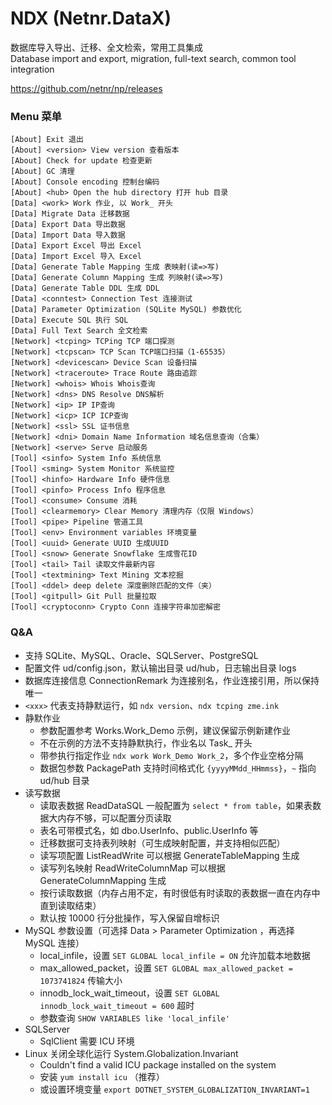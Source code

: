 # NDX (Netnr.DataX)
数据库导入导出、迁移、全文检索，常用工具集成  
Database import and export, migration, full-text search, common tool integration

https://github.com/netnr/np/releases

### Menu 菜单
```
[About] Exit 退出
[About] <version> View version 查看版本
[About] Check for update 检查更新
[About] GC 清理
[About] Console encoding 控制台编码
[About] <hub> Open the hub directory 打开 hub 目录
[Data] <work> Work 作业, 以 Work_ 开头
[Data] Migrate Data 迁移数据
[Data] Export Data 导出数据
[Data] Import Data 导入数据
[Data] Export Excel 导出 Excel
[Data] Import Excel 导入 Excel
[Data] Generate Table Mapping 生成 表映射(读=>写)
[Data] Generate Column Mapping 生成 列映射(读=>写)
[Data] Generate Table DDL 生成 DDL
[Data] <conntest> Connection Test 连接测试
[Data] Parameter Optimization (SQLite MySQL) 参数优化
[Data] Execute SQL 执行 SQL
[Data] Full Text Search 全文检索
[Network] <tcping> TCPing TCP 端口探测
[Network] <tcpscan> TCP Scan TCP端口扫描（1-65535）
[Network] <devicescan> Device Scan 设备扫描
[Network] <traceroute> Trace Route 路由追踪
[Network] <whois> Whois Whois查询
[Network] <dns> DNS Resolve DNS解析
[Network] <ip> IP IP查询
[Network] <icp> ICP ICP查询
[Network] <ssl> SSL 证书信息
[Network] <dni> Domain Name Information 域名信息查询（合集）
[Network] <serve> Serve 启动服务
[Tool] <sinfo> System Info 系统信息
[Tool] <sming> System Monitor 系统监控
[Tool] <hinfo> Hardware Info 硬件信息
[Tool] <pinfo> Process Info 程序信息
[Tool] <consume> Consume 消耗
[Tool] <clearmemory> Clear Memory 清理内存（仅限 Windows）
[Tool] <pipe> Pipeline 管道工具
[Tool] <env> Environment variables 环境变量
[Tool] <uuid> Generate UUID 生成UUID
[Tool] <snow> Generate Snowflake 生成雪花ID
[Tool] <tail> Tail 读取文件最新内容
[Tool] <textmining> Text Mining 文本挖掘
[Tool] <ddel> deep delete 深度删除匹配的文件（夹）
[Tool] <gitpull> Git Pull 批量拉取
[Tool] <cryptoconn> Crypto Conn 连接字符串加密解密
```

### Q&A
- 支持 SQLite、MySQL、Oracle、SQLServer、PostgreSQL
- 配置文件 ud/config.json，默认输出目录 ud/hub，日志输出目录 logs
- 数据库连接信息 ConnectionRemark 为连接别名，作业连接引用，所以保持唯一
- `<xxx>` 代表支持静默运行，如 `ndx version`、`ndx tcping zme.ink`
- 静默作业
  - 参数配置参考 Works.Work_Demo 示例，建议保留示例新建作业
  - 不在示例的方法不支持静默执行，作业名以 Task_ 开头
  - 带参执行指定作业 `ndx work Work_Demo Work_2`，多个作业空格分隔
  - 数据包参数 PackagePath 支持时间格式化 `{yyyyMMdd_HHmmss}`，`~` 指向 ud/hub 目录
- 读写数据
  - 读取表数据 ReadDataSQL 一般配置为 `select * from table`，如果表数据大内存不够，可以配置分页读取
  - 表名可带模式名，如 dbo.UserInfo、public.UserInfo 等
  - 迁移数据可支持表列映射（可生成映射配置，并支持相似匹配）
  - 读写项配置 ListReadWrite 可以根据 GenerateTableMapping 生成
  - 读写列名映射 ReadWriteColumnMap 可以根据 GenerateColumnMapping 生成
  - 按行读取数据（内存占用不定，有时很低有时读取的表数据一直在内存中直到读取结束）
  - 默认按 10000 行分批操作，写入保留自增标识
- MySQL 参数设置（可选择 Data > Parameter Optimization ，再选择 MySQL 连接）
  - local_infile，设置 `SET GLOBAL local_infile = ON` 允许加载本地数据
  - max_allowed_packet，设置 `SET GLOBAL max_allowed_packet = 1073741824` 传输大小
  - innodb_lock_wait_timeout，设置 `SET GLOBAL innodb_lock_wait_timeout = 600` 超时
  - 参数查询 `SHOW VARIABLES like 'local_infile'`
- SQLServer
  - SqlClient 需要 ICU 环境
- Linux 关闭全球化运行 System.Globalization.Invariant
  - Couldn't find a valid ICU package installed on the system
  - 安装 `yum install icu` （推荐）
  - 或设置环境变量 `export DOTNET_SYSTEM_GLOBALIZATION_INVARIANT=1`